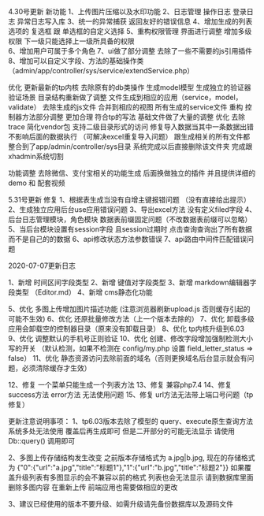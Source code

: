 4.30号更新
新功能
1、上传图片压缩以及水印功能
2、日志管理 操作日志 登录日志 异常日志写入库
3、统一的异常捕获 返回友好的错误信息
4、增加生成的列表选项的 复选框 跟 单选框的自定义选择
5、重构权限管理 界面进行调整 增加多级权限 下一级只能选择上一级所具备的权限  
6、增加用户可属于多个角色
7、ui做了部分调整 去除了一些不需要的js引用插件
8、增加可以自定义字段、方法的基础操作类 （admin/app/controller/sys/service/extendService.php）

优化
更新最新的tp内核
去除原有的db类操作 生成model模型 生成独立的验证器 验证场景  目录结构重新做了调整  文件生成到相应的应用（service，model，validate）
去除生成的js文件 合并到相应的视图
所有生成的service文件 重构   控制器方法部分调整 更加合理 符合tp的写法
基础文件做了大量的调整 优化
去除trace
简化vendor包
支持二级目录形式的访问
修复导入数据当其中一条数据出错 不影响后面的数据执行 （可解决excel重复导入问题）
跟生成相关的所有文件都整合到了app/admin/controller/sys目录  系统完成以后直接删除该文件夹 完成跟xhadmin系统切割


功能调整
去除微信、支付宝相关的功能生成  后面换做独立的插件  并且提供详细的demo  和  配套视频



5.31号更新
修复
1、根据表生成当没有自增主键报错问题 （没有直接给出提示）
2、生成独立应用后台use应用错误问题
3、导出excel方法 没有定义filed字段
4、后台日志管理模块，角色模块 数据表前缀固定问题（不改数据表前缀可以忽略）
5、当后台模块设置有session字段 且session过期时  点击查询查询出了所有数据 而不是自己的的数据
6、api修改状态方法参数错误
7、api路由中间件匹配错误问题

2020-07-07更新日志

1、新增 时间区间字段类型
2、新增 键值对字段类型
3、新增 markdown编辑器字段类型 （Editor.md）
4、新增 cms静态化功能

5、优化 多图上传增加图片描述功能 (注意浏览器刷新upload.js 否则缓存引起的可能不生效)
6、优化 还原批量修改方法（上一个版本去除的）
7、优化 卸载多级应用会卸载空的控制器目录（原来没有卸载目录）
8、优化 tp内核升级到6.03
9、优化 调整默认的手机号正则验证
10、优化 创建、修改字段增加强制检测大小写的开关 （默认检测，如果不检测在 config/my.php 设置 field_letter_status => false）
11、优化 静态资源访问去除前面的域名（否则更换域名后台显示就会有问题，必须清除缓存才生效）

12、修复 一个菜单只能生成一个列表方法
13、修复 兼容php7.4
14、修复 success方法  error方法 无法使用问题
15、修复 url方法无法带上端口号问题（tp修复）


更新注意说明事项：
1、tp6.03版本去除了模型的 query、execute原生查询方法 系统多处无法使用 覆盖后再生成即可 但是二开部分的可能无法显示 请使用 Db::query() 调用即可

2、多图上传存储结构发生改变 之前版本存储格式为 a.jpg|b.jpg, 现在的存储格式为 {"0":{"url":"a.jpg","title":"标题1"},"1":{"url":"b.jpg","title":"标题2"}} 如果覆盖升级列表有多图显示的会不兼容以前的格式 列表也会无法显示 请到数据库里面删除多图内容 在重新上传  前端应用也需要做相应的更改

3、建议已经使用的版本不要升级、如需升级请先备份数据库以及源码文件   

